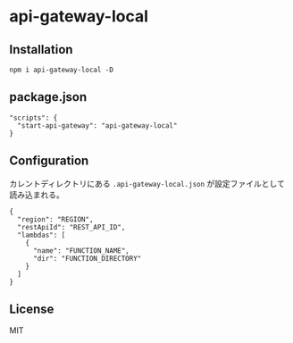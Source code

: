 # api-gateway-local

## Installation

```
npm i api-gateway-local -D
```

## package.json

```
"scripts": {
  "start-api-gateway": "api-gateway-local"
}
```

## Configuration

カレントディレクトリにある `.api-gateway-local.json` が設定ファイルとして読み込まれる。

```
{
  "region": "REGION",
  "restApiId": "REST_API_ID",
  "lambdas": [
    {
      "name": "FUNCTION_NAME",
      "dir": "FUNCTION_DIRECTORY"
    }
  ]
}
```

## License

MIT
